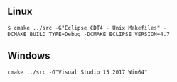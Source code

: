 
## Linux

```
$ cmake ../src -G"Eclipse CDT4 - Unix Makefiles" -DCMAKE_BUILD_TYPE=Debug -DCMAKE_ECLIPSE_VERSION=4.7
```

## Windows

```
cmake ../src -G"Visual Studio 15 2017 Win64"
```
